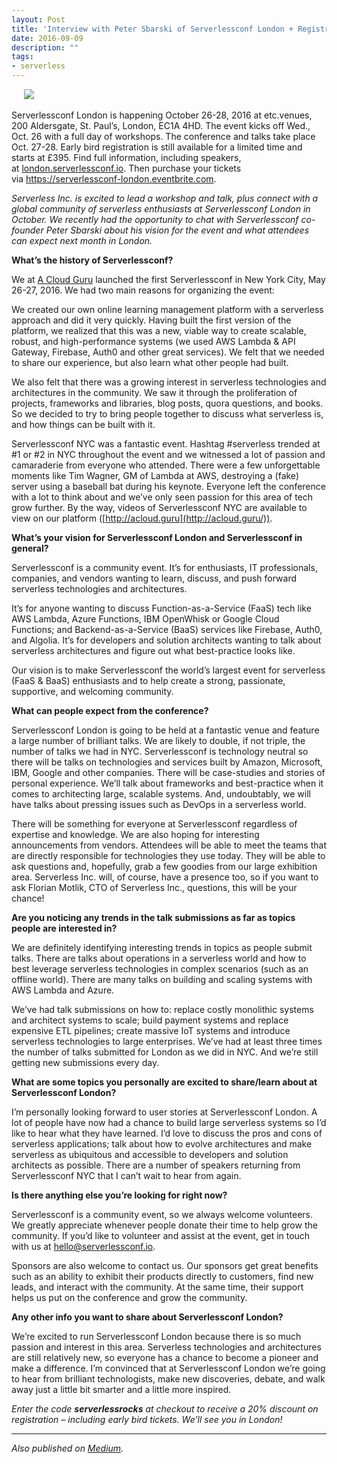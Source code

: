 ```yaml
---
layout: Post
title: 'Interview with Peter Sbarski of Serverlessconf London + Registration Discount'
date: 2016-09-09
description: ""
tags:
- serverless
---
```

    
![](http://blog.serverless.com/wp-content/uploads/2016/09/Screen-Shot-2016-09-02-at-9.44.03-AM.png)

Serverlessconf London is happening October 26-28, 2016 at etc.venues, 200 Aldersgate, St. Paul’s, London, EC1A 4HD. The event kicks off <span class="aBn" tabindex="0" data-term="goog_1397140873"><span class="aQJ">Wed., Oct.</span></span> 26 with a full day of workshops. The conference and talks take place Oct. 27-28\. Early bird registration is still available for a limited time and starts at £395\. Find full information, including speakers, at [london.serverlessconf.io](http://london.serverlessconf.io/). Then purchase your tickets via [https://serverlessconf-lo<wbr>ndon.eventbrite.com](https://serverlessconf-london.eventbrite.com/).

_Serverless Inc. is excited to lead a workshop and talk, plus connect with a global community of serverless enthusiasts at Serverlessconf London in October. We recently had the opportunity to chat with Serverlessconf co-founder Peter Sbarski about his vision for the event and what attendees can expect next month in London._

**What’s the history of Serverlessconf?**

We at [A Cloud Guru](http://acloud.guru) launched the first Serverlessconf in New York City, May 26-27, 2016\. We had two main reasons for organizing the event:

We created our own online learning management platform with a serverless approach and did it very quickly. Having built the first version of the platform, we realized that this was a new, viable way to create scalable, robust, and high-performance systems (we used AWS Lambda & API Gateway, Firebase, Auth0 and other great services). We felt that we needed to share our experience, but also learn what other people had built.

We also felt that there was a growing interest in serverless technologies and architectures in the community. We saw it through the proliferation of projects, frameworks and libraries, blog posts, quora questions, and books. So we decided to try to bring people together to discuss what serverless is, and how things can be built with it.

Serverlessconf NYC was a fantastic event. Hashtag #serverless trended at #1 or #2 in NYC throughout the event and we witnessed a lot of passion and camaraderie from everyone who attended. There were a few unforgettable moments like Tim Wagner, GM of Lambda at AWS, destroying a (fake) server using a baseball bat during his keynote. Everyone left the conference with a lot to think about and we’ve only seen passion for this area of tech grow further. By the way, videos of Serverlessconf NYC are available to view on our platform ([http://acloud.guru](http://acloud.guru/)).

**What’s your vision for Serverlessconf London and Serverlessconf in general?**

Serverlessconf is a community event. It’s for enthusiasts, IT professionals, companies, and vendors wanting to learn, discuss, and push forward serverless technologies and architectures.

It’s for anyone wanting to discuss Function-as-a-Service (FaaS) tech like AWS Lambda, Azure Functions, IBM OpenWhisk or Google Cloud Functions; and Backend-as-a-Service (BaaS) services like Firebase, Auth0, and Algolia. It’s for developers and solution architects wanting to talk about serverless architectures and figure out what best-practice looks like.

Our vision is to make Serverlessconf the world’s largest event for serverless (FaaS & BaaS) enthusiasts and to help create a strong, passionate, supportive, and welcoming community.

**What can people expect from the conference?**

Serverlessconf London is going to be held at a fantastic venue and feature a large number of brilliant talks. We are likely to double, if not triple, the number of talks we had in NYC. Serverlessconf is technology neutral so there will be talks on technologies and services built by Amazon, Microsoft, IBM, Google and other companies. There will be case-studies and stories of personal experience. We’ll talk about frameworks and best-practice when it comes to architecting large, scalable systems. And, undoubtably, we will have talks about pressing issues such as DevOps in a serverless world.

There will be something for everyone at Serverlessconf regardless of expertise and knowledge. We are also hoping for interesting announcements from vendors. Attendees will be able to meet the teams that are directly responsible for technologies they use today. They will be able to ask questions and, hopefully, grab a few goodies from our large exhibition area. Serverless Inc. will, of course, have a presence too, so if you want to ask Florian Motlik, CTO of Serverless Inc., questions, this will be your chance!

**Are you noticing any trends in the talk submissions as far as topics people are interested in?**

We are definitely identifying interesting trends in topics as people submit talks. There are talks about operations in a serverless world and how to best leverage serverless technologies in complex scenarios (such as an offline world). There are many talks on building and scaling systems with AWS Lambda and Azure.

We’ve had talk submissions on how to: replace costly monolithic systems and architect systems to scale; build payment systems and replace expensive ETL pipelines; create massive IoT systems and introduce serverless technologies to large enterprises. We’ve had at least three times the number of talks submitted for London as we did in NYC. And we’re still getting new submissions every day.

**What are some topics you personally are excited to share/learn about at Serverlessconf London?**

I’m personally looking forward to user stories at Serverlessconf London. A lot of people have now had a chance to build large serverless systems so I’d like to hear what they have learned. I’d love to discuss the pros and cons of serverless applications; talk about how to evolve architectures and make serverless as ubiquitous and accessible to developers and solution architects as possible. There are a number of speakers returning from Serverlessconf NYC that I can’t wait to hear from again.

**Is there anything else you’re looking for right now?**

Serverlessconf is a community event, so we always welcome volunteers. We greatly appreciate whenever people donate their time to help grow the community. If you’d like to volunteer and assist at the event, get in touch with us at [hello@serverlessconf.io](mailto:hello@serverlessconf.io).

Sponsors are also welcome to contact us. Our sponsors get great benefits such as an ability to exhibit their products directly to customers, find new leads, and interact with the community. At the same time, their support helps us put on the conference and grow the community.

**Any other info you want to share about Serverlessconf London?**

We’re excited to run Serverlessconf London because there is so much passion and interest in this area. Serverless technologies and architectures are still relatively new, so everyone has a chance to become a pioneer and make a difference. I’m convinced that at Serverlessconf London we’re going to hear from brilliant technologists, make new discoveries, debate, and walk away just a little bit smarter and a little more inspired.

_Enter the code **serverlessrocks** at checkout to receive a 20% discount on registration – including early bird tickets. We’ll see you in London!_

* * *

_Also published on [Medium](https://medium.com/@serverlessinc/interview-with-peter-sbarski-of-serverlessconf-london-registration-discount-135f955833ed)._
